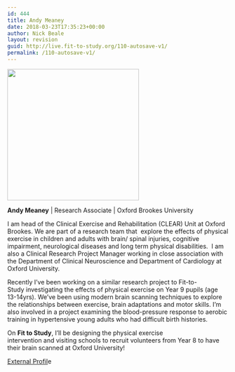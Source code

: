 ```yaml
---
id: 444
title: Andy Meaney
date: 2018-03-23T17:35:23+00:00
author: Nick Beale
layout: revision
guid: http://live.fit-to-study.org/110-autosave-v1/
permalink: /110-autosave-v1/
---
```

[<img class="alignnone size-medium wp-image-161" src="https://i0.wp.com/www.fit-to-study.org/wp-content/uploads/2017/03/cropped-siteicon.png?resize=300%2C300&#038;ssl=1" alt="" width="300" height="300" srcset="https://i0.wp.com/www.fit-to-study.org/wp-content/uploads/2017/03/cropped-siteicon.png?resize=300%2C300&ssl=1 300w, https://i0.wp.com/www.fit-to-study.org/wp-content/uploads/2017/03/cropped-siteicon.png?resize=150%2C150&ssl=1 150w, https://i0.wp.com/www.fit-to-study.org/wp-content/uploads/2017/03/cropped-siteicon.png?resize=270%2C270&ssl=1 270w, https://i0.wp.com/www.fit-to-study.org/wp-content/uploads/2017/03/cropped-siteicon.png?resize=192%2C192&ssl=1 192w, https://i0.wp.com/www.fit-to-study.org/wp-content/uploads/2017/03/cropped-siteicon.png?resize=180%2C180&ssl=1 180w, https://i0.wp.com/www.fit-to-study.org/wp-content/uploads/2017/03/cropped-siteicon.png?resize=32%2C32&ssl=1 32w, https://i0.wp.com/www.fit-to-study.org/wp-content/uploads/2017/03/cropped-siteicon.png?w=512&ssl=1 512w" sizes="(max-width: 300px) 100vw, 300px" data-recalc-dims="1" />](https://i0.wp.com/www.fit-to-study.org/wp-content/uploads/2017/03/cropped-siteicon.png?ssl=1)

**Andy Meaney** | Research Associate | Oxford Brookes University

<div>
</div>

<div>
  <p>
    I am head of the Clinical Exercise and Rehabilitation (CLEAR) Unit at Oxford Brookes. We are part of a research team that  explore the effects of physical exercise in children and adults with brain/ spinal injuries, cognitive impairment, neurological diseases and long term physical disabilities.  I am also a Clinical Research Project Manager working in close association with the Department of Clinical Neuroscience and Department of Cardiology at Oxford University.
  </p>
  
  <p>
    Recently I’ve been working on a similar research project to Fit-to-Study investigating the effects of physical exercise on Year 9 pupils (age 13-14yrs). We’ve been using modern brain scanning techniques to explore the relationships between exercise, brain adaptations and motor skills. I’m also involved in a project examining the blood-pressure response to aerobic training in hypertensive young adults who had difficult birth histories.
  </p>
  
  <p>
    On <strong>Fit to Study</strong>, I’ll be designing the physical exercise intervention and visiting schools to recruit volunteers from Year 8 to have their brain scanned at Oxford University!
  </p>
</div>

[External Profil](https://www.brookes.ac.uk/templates/pages/staff.aspx?wid=postdoctoralmembers&op=full&uid=14064)e

&nbsp;

&nbsp;

&nbsp;